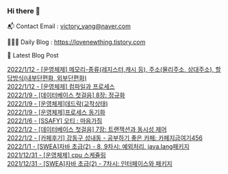 ### Hi there 👋 

📬 Contact Email : victory_yang@naver.com 

👨🏻‍💻 Daily Blog : https://lovenewthing.tistory.com

🤩 Latest Blog Post

 [2022/1/12 - [운영체제] 메모리-종류(레지스터,캐시 등), 주소(물리주소, 상대주소), 할당방식(내부단편화, 외부단편화)](https://lovenewthing.tistory.com/86) <br>
[2022/1/12 - [운영체제] 컴파일과 프로세스](https://lovenewthing.tistory.com/85) <br>
[2022/1/9 - [데이터베이스 첫걸음] 8장: 정규화](https://lovenewthing.tistory.com/84) <br>
[2022/1/9 - [운영체제]데드락(교착상태)](https://lovenewthing.tistory.com/83) <br>
[2022/1/9 - [운영체제]프로세스 동기화](https://lovenewthing.tistory.com/82) <br>
[2022/1/6 - [SSAFY] 오티 : 마음가짐](https://lovenewthing.tistory.com/81) <br>
[2022/1/2 - [데이터베이스 첫걸음] 7장: 트랜잭션과 동시성 제어](https://lovenewthing.tistory.com/80) <br>
[2022/1/2 - [카페후기] 강동구 성내동 - 공부하기 좋은 카페: 카페지금여기456](https://lovenewthing.tistory.com/79) <br>
[2022/1/1 - [SWEA]자바 초급(2) - 8, 9차시: 예외처리, java.lang패키지](https://lovenewthing.tistory.com/78) <br>
[2021/12/31 - [운영체제] cpu 스케쥴링](https://lovenewthing.tistory.com/77) <br>
[2021/12/31 - [SWEA]자바 초급(2) - 7차시: 인터페이스와 패키지](https://lovenewthing.tistory.com/76) <br>
